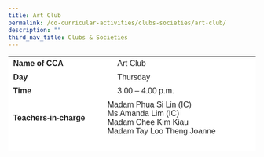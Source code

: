 ```yaml
---
title: Art Club
permalink: /co-curricular-activities/clubs-societies/art-club/
description: ""
third_nav_title: Clubs & Societies
---
```

<table border="0" style="box-sizing: inherit; border-collapse: collapse; border-spacing: 0px; max-width: 100%; color: rgb(34, 34, 34); font-family: &quot;Source Sans Pro&quot;, sans-serif; font-size: 16px; font-style: normal; font-variant-ligatures: normal; font-variant-caps: normal; font-weight: 400; letter-spacing: normal; orphans: 2; text-align: start; text-transform: none; white-space: normal; widows: 2; word-spacing: 0px; -webkit-text-stroke-width: 0px; background-color: rgb(255, 255, 255); text-decoration-thickness: initial; text-decoration-style: initial; text-decoration-color: initial; height: 193px; width: 792.225px;"><tbody style="box-sizing: inherit;"><tr style="box-sizing: inherit; background: rgb(255, 255, 255); height: 24px;"><td style="box-sizing: inherit; padding: 5px 10px; width: 284.513px; height: 24px;"><strong style="box-sizing: inherit; font-weight: 700;">Name of CCA</strong></td><td style="box-sizing: inherit; padding: 5px 10px 5px 30px; width: 506.712px; height: 24px;">Art Club</td></tr><tr style="box-sizing: inherit; background: rgb(255, 255, 255); height: 24px;"><td style="box-sizing: inherit; padding: 5px 10px; width: 284.513px; height: 24px;"><strong style="box-sizing: inherit; font-weight: 700;">Day</strong></td><td style="box-sizing: inherit; padding: 5px 10px 5px 30px; width: 506.712px; height: 24px;">Thursday</td></tr><tr style="box-sizing: inherit; background: rgb(255, 255, 255); height: 24px;"><td style="box-sizing: inherit; padding: 5px 10px; width: 284.513px; height: 24px;"><strong style="box-sizing: inherit; font-weight: 700;">Time</strong></td><td style="box-sizing: inherit; padding: 5px 10px 5px 30px; width: 506.712px; height: 24px;">3.00 – 4.00 p.m.</td></tr><tr style="box-sizing: inherit; background: rgb(255, 255, 255); height: 77px;"><td style="box-sizing: inherit; padding: 5px 10px; width: 284.513px; height: 77px;"><strong style="box-sizing: inherit; font-weight: 700;">Teachers-in-charge</strong></td><td style="box-sizing: inherit; padding: 5px 10px; width: 506.712px; height: 77px;">Madam Phua Si Lin (IC)<br>Ms Amanda Lim (IC)<br>Madam Chee Kim Kiau<br>Madam Tay Loo Theng Joanne</td></tr><tr style="box-sizing: inherit; background: rgb(255, 255, 255); height: 37px;"></td></tr><tr style="box-sizing: inherit; background: rgb(255, 255, 255); height: 195px;"><td colspan="2" style="box-sizing: inherit; padding: 5px 10px; width: 791.225px; height: 195px;"><ul style="box-sizing: inherit;"><li style="box-sizing: inherit;">The Art Club comprises of students who are passionate about visual arts. They are keen in learning how to expressing themselves through the use of various mediums and techniques.</li><li style="box-sizing: inherit;">Modules on calligraphy and oil pastels are offered and students are guided through various techniques such as brush calligraphy, hand lettering, rule of 3s, layering, blending, and scratching. Students apply the various techniques taught in the creation of their art pieces and share their work at the end of the CCA session with their friends.</li></ul></td></tr></tbody></table>
